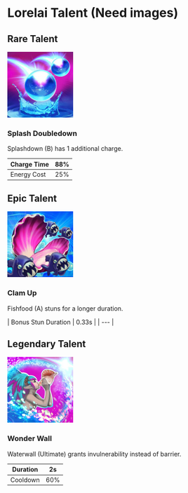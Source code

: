 # Lorelai Talent \(Need images\)

## Rare Talent

![](../../.gitbook/assets/image%20%2810%29.png)

### Splash Doubledown

Splashdown \(B\) has 1 additional charge.

| Charge Time | 88% |
| --- | --- |
| Energy Cost | 25% |

## Epic Talent

![](../../.gitbook/assets/image%20%2833%29.png)

### Clam Up

Fishfood \(A\) stuns for a longer duration.

| Bonus Stun Duration | 0.33s |
| --- |


## Legendary Talent

![](../../.gitbook/assets/image%20%28136%29.png)

### Wonder Wall

Waterwall \(Ultimate\) grants invulnerability instead of barrier.

| Duration | 2s |
| --- | --- |
| Cooldown | 60% |


